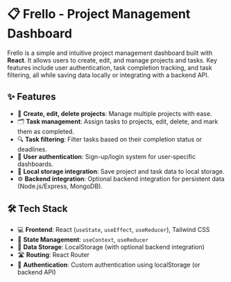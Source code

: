 <h1>📋 Frello - Project Management Dashboard</h1>
<p>Frello is a simple and intuitive project management dashboard built with <strong>React</strong>. It allows users to create, edit, and manage projects and tasks. Key features include user authentication, task completion tracking, and task filtering, all while saving data locally or integrating with a backend API.</p>

<h2>✨ Features</h2>
    <ul>
        <li>🔧 <strong>Create, edit, delete projects</strong>: Manage multiple projects with ease.</li>
        <li>🗂️ <strong>Task management</strong>: Assign tasks to projects, edit, delete, and mark them as completed.</li>
        <li>🔍 <strong>Task filtering</strong>: Filter tasks based on their completion status or deadlines.</li>
        <li>🔐 <strong>User authentication</strong>: Sign-up/login system for user-specific dashboards.</li>
        <li>💾 <strong>Local storage integration</strong>: Save project and task data to local storage.</li>
        <li>⚙️ <strong>Backend integration</strong>: Optional backend integration for persistent data (Node.js/Express, MongoDB).</li>
    </ul>

<h2>🛠️ Tech Stack</h2>
    <ul>
        <li>💻 <strong>Frontend</strong>: React (<code>useState</code>, <code>useEffect</code>, <code>useReducer</code>), Tailwind CSS</li>
        <li>🔄 <strong>State Management</strong>: <code>useContext</code>, <code>useReducer</code></li>
        <li>📂 <strong>Data Storage</strong>: LocalStorage (with optional backend integration)</li>
        <li>🛣️ <strong>Routing</strong>: React Router</li>
        <li>🔑 <strong>Authentication</strong>: Custom authentication using localStorage (or backend API)</li>
    </ul>

